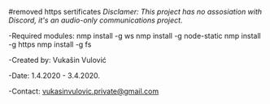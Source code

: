 #removed https sertificates
*Disclamer: This project has no assosiation with Discord, it's an audio-only communications project.*

-Required modules:
	nmp install -g ws
	nmp install -g node-static
	nmp install -g https
	nmp install -g fs

-Created by: Vukašin Vulović

-Date: 1.4.2020 - 3.4.2020.

-Contact: vukasinvulovic.private@gmail.com

